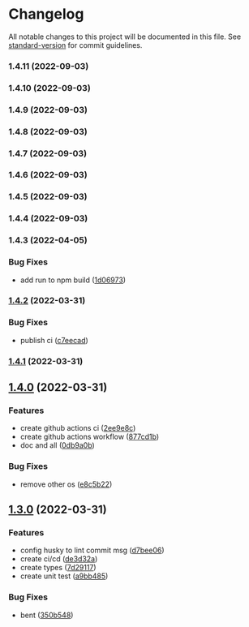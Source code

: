 # Changelog

All notable changes to this project will be documented in this file. See [standard-version](https://github.com/conventional-changelog/standard-version) for commit guidelines.

### 1.4.11 (2022-09-03)

### 1.4.10 (2022-09-03)

### 1.4.9 (2022-09-03)

### 1.4.8 (2022-09-03)

### 1.4.7 (2022-09-03)

### 1.4.6 (2022-09-03)

### 1.4.5 (2022-09-03)

### 1.4.4 (2022-09-03)

### 1.4.3 (2022-04-05)


### Bug Fixes

* add run to npm build ([1d06973](https://github.com/z22092/fast-uuidv4/commit/1d069730ad5b0b90c482a50c4e4f1d7ac8c91606))

### [1.4.2](https://github.com/z22092/fast-uuidv4/compare/v1.4.1...v1.4.2) (2022-03-31)


### Bug Fixes

* publish ci ([c7eecad](https://github.com/z22092/fast-uuidv4/commit/c7eecad0bb19b8d8c3f6c204fef3748bfcb793fc))

### [1.4.1](https://github.com/z22092/fast-uuidv4/compare/v1.4.0...v1.4.1) (2022-03-31)

## [1.4.0](https://github.com/z22092/fast-uuidv4/compare/v1.3.0...v1.4.0) (2022-03-31)


### Features

* create github actions ci ([2ee9e8c](https://github.com/z22092/fast-uuidv4/commit/2ee9e8c738ed20838e8e63a9413b19e09e640496))
* create github actions workflow ([877cd1b](https://github.com/z22092/fast-uuidv4/commit/877cd1b3b24fd9726a6d12a9fe9c2ca4dbd0f48d))
* doc and all ([0db9a0b](https://github.com/z22092/fast-uuidv4/commit/0db9a0b6d963a88b4cf056f24bb8af68da51cfeb))


### Bug Fixes

* remove other os ([e8c5b22](https://github.com/z22092/fast-uuidv4/commit/e8c5b225b1108d9c1fb020bdf493ad5261d33d5f))

## [1.3.0](https://github.com/z22092/fast-uuidv4/compare/v1.2.1...v1.3.0) (2022-03-31)


### Features

* config husky to lint commit msg ([d7bee06](https://github.com/z22092/fast-uuidv4/commit/d7bee06b414c5ffb12382687106c61fd24ece07a))
* create ci/cd ([de3d32a](https://github.com/z22092/fast-uuidv4/commit/de3d32a40f678553427aa2d1d2ada205969b1a73))
* create types ([7d29117](https://github.com/z22092/fast-uuidv4/commit/7d2911767ff9fdf382663bf7f18ac4003e09d5e6))
* create unit test ([a9bb485](https://github.com/z22092/fast-uuidv4/commit/a9bb48568276f041c7bf17eb7644c55ba9f83670))


### Bug Fixes

* bent ([350b548](https://github.com/z22092/fast-uuidv4/commit/350b548e7ecd8b2273f0e84a517c655d6b2777f0))
